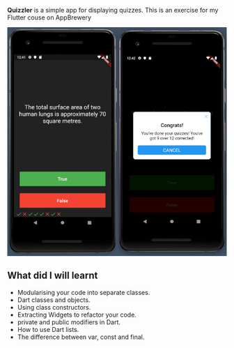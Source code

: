 **Quizzler** is a simple app for displaying quizzes. This is an exercise for my Flutter couse on AppBrewery

![img](images/demo.jpg)

## What did I will learnt

- Modularising your code into separate classes.
- Dart classes and objects.
- Using class constructors.
- Extracting Widgets to refactor your code.
- private and public modifiers in Dart.
- How to use Dart lists.
- The difference between var, const and final.
